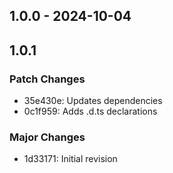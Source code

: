 ## 1.0.0 - 2024-10-04

## 1.0.1

### Patch Changes

- 35e430e: Updates dependencies
- 0c1f959: Adds .d.ts declarations

### Major Changes

- 1d33171: Initial revision
